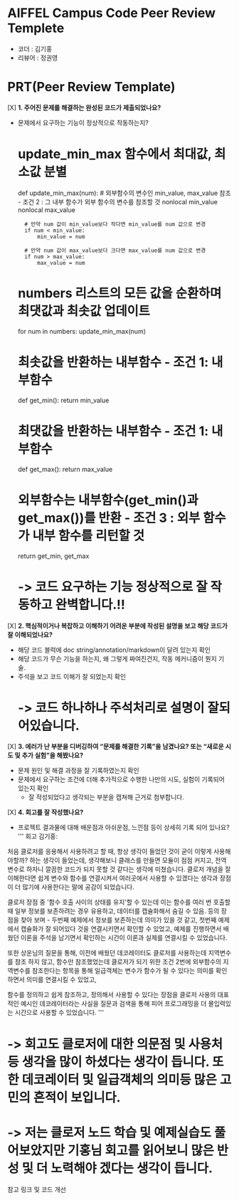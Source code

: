 # AIFFEL Campus Code Peer Review Templete
- 코더 : 김기홍
- 리뷰어 : 정권영

# PRT(Peer Review Template)
[X]  **1. 주어진 문제를 해결하는 완성된 코드가 제출되었나요?**
- 문제에서 요구하는 기능이 정상적으로 작동하는지?

    # update_min_max 함수에서 최대값, 최소값 분별
    def update_min_max(num):
        # 외부함수의 변수인 min_value, max_value 참조 - 조건 2 : 그 내부 함수가 외부 함수의 변수를 참조할 것
        nonlocal min_value
        nonlocal max_value

        # 만약 num 값이 min_value보다 작다면 min_value를 num 값으로 변경
        if num < min_value:
            min_value = num

        # 만약 num 값이 max_value보다 크다면 max_value를 num 값으로 변경
        if num > max_value:
            max_value = num

    # numbers 리스트의 모든 값을 순환하며 최댓값과 최솟값 업데이트
    for num in numbers:
        update_min_max(num)

    # 최솟값을 반환하는 내부함수 - 조건 1: 내부함수
    def get_min():
        return min_value

    # 최댓값을 반환하는 내부함수 - 조건 1: 내부함수
    def get_max():
        return max_value

    # 외부함수는 내부함수(get_min()과 get_max())를 반환 - 조건 3 : 외부 함수가 내부 함수를 리턴할 것
    return get_min, get_max
     
  # -> 코드 요구하는 기능 정상적으로 잘 작동하고 완벽합니다.!!
    
[X]  **2. 핵심적이거나 복잡하고 이해하기 어려운 부분에 작성된 설명을 보고 해당 코드가 잘 이해되었나요?**
- 해당 코드 블럭에 doc string/annotation/markdown이 달려 있는지 확인
- 해당 코드가 무슨 기능을 하는지, 왜 그렇게 짜여진건지, 작동 메커니즘이 뭔지 기술.
- 주석을 보고 코드 이해가 잘 되었는지 확인
  # -> 코드 하나하나 주석처리로 설명이 잘되어있습니다.
        
[X]  **3. 에러가 난 부분을 디버깅하여 “문제를 해결한 기록”을 남겼나요? 또는 “새로운 시도 및 추가 실험”을 해봤나요?**
- 문제 원인 및 해결 과정을 잘 기록하였는지 확인
- 문제에서 요구하는 조건에 더해 추가적으로 수행한 나만의 시도, 실험이 기록되어 있는지 확인
    - 잘 작성되었다고 생각되는 부분을 캡쳐해 근거로 첨부합니다. 
        
[X]  **4. 회고를 잘 작성했나요?**
- 프로젝트 결과물에 대해 배운점과 아쉬운점, 느낀점 등이 상세히 기록 되어 있나요?
''' 회고 김기홍:

처음 클로저를 응용해서 사용하려고 할 때, 항상 생각이 들었던 것이 굳이 이렇게 사용해야할까? 하는 생각이 들었는데, 생각해보니 클래스를 만들면 모듈이 점점 커지고, 전역변수로 하자니 깔끔한 코드가 되지 못할 것 같다는 생각에 미쳤습니다. 클로저 개념을 잘 이해한다면 쉽게 변수와 함수를 연결시켜서 여러곳에서 사용할 수 있겠다는 생각과 장점이 더 많기에 사용한다는 말에 공감이 되었습니다.

클로저 장점 중 '함수 호출 사이의 상태를 유지'할 수 있는데 이는 함수를 여러 번 호출할 때 일부 정보를 보존하려는 경우 유용하고, 데이터를 캡슐화해서 숨길 수 있음. 등의 장점을 찾아 보며 - 두번째 예제에서 정보를 보존하는데 의미가 있을 것 같고, 첫번째 예제에서 캡슐화가 잘 되어있다 것을 연결시키면서 확인할 수 있었고, 예제를 진행하면서 배웠던 이론을 주석을 남기면서 확인하는 시간이 이론과 실제를 연결시킬 수 있었습니다.

또한 상운님의 질문을 통해, 이전에 배웠던 데코레이터도 클로저를 사용하는데 지역변수를 참조 하지 않고, 함수만 참조했었는데 클로저가 되기 위한 조건 2번에 외부함수의 지역변수를 참조한다는 항목을 통해 일급객체는 변수가 함수가 될 수 있다는 의미를 확인하면서 의미를 연결시킬 수 있었고,

함수를 정의하고 쉽게 참조하고, 정의해서 사용할 수 있다는 장점을 클로저 사용의 대표적인 예시인 데코레이터라는 사실을 질문과 검색을 통해 피어 프로그래밍을 더 몰입력있는 시간으로 사용할 수 있었습니다. '''
# -> 회고도 클로저에 대한 의문점 및 사용처등 생각을 많이 하셨다는 생각이 듭니다. 또한 데코레이터 및 일급객체의 의미등 많은 고민의 흔적이 보입니다.
# -> 저는 클로저 노드 학습 및 예제실습도 풀어보았지만 기홍님 회고를 읽어보니 많은 반성 및 더 노력해야 겠다는 생각이 듭니다.
참고 링크 및 코드 개선
